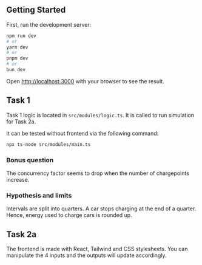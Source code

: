## Getting Started

First, run the development server:

```bash
npm run dev
# or
yarn dev
# or
pnpm dev
# or
bun dev
```

Open [http://localhost:3000](http://localhost:3000) with your browser to see the result.

## Task 1

Task 1 logic is located in `src/modules/logic.ts`.
It is called to run simulation for Task 2a. 

It can be tested without frontend via the following command:

```bash
npx ts-node src/modules/main.ts
```

### Bonus question

The concurrency factor seems to drop when the number of chargepoints increase.

### Hypothesis and limits
Intervals are split into quarters. A car stops charging at the end of a quarter.
Hence, energy used to charge cars is rounded up. 


## Task 2a
The frontend is made with React, Tailwind and CSS stylesheets.
You can manipulate the 4 inputs and the outputs will update accordingly.
